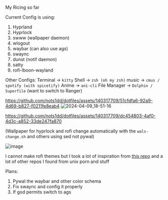 My Ricing so far

Current Config is using:
1. Hyprland
2. Hyprlock
3. swww (wallpaper daemon)
4. wlogout
5. waybar (can also use ags)
6. swaync
7. dunst (notif daemon)
8. satty
9. rofi-lboon-wayland

Other Configs:
Terminal -> `kitty`
Shell -> `zsh (oh my zsh)`
music -> `cmus / spotify (with spicetify)`
Anime -> `ani-cli`
File Manager -> `Dolphin / Superfile` (want to switch to Ranger)

https://github.com/nots1dd/dotfiles/assets/140317709/51cfdfa6-92a9-4d69-b827-f0211fe8eab4
![2024-04-09_18-51-16](https://github.com/nots1dd/dotfiles/assets/140317709/9ac920ed-5459-4df7-8b50-32d2d70e3abc)


https://github.com/nots1dd/dotfiles/assets/140317709/dc454803-4af0-4d3c-a852-33de247fa870



(Wallpaper for hyprlock and rofi change automatically with the `wals-change.sh` and others using sed not pywal)

![image](https://github.com/nots1dd/dotfiles/assets/140317709/cea1e190-eef4-403d-8621-d212cca63eb5)

I cannot make rofi themes but I took a lot of inspiration from [this repo](https://github.com/adi1090x/rofi) and a lot of other repos I found from unix porn and stuff

Plans:
1. Pywal the waybar and other color schema
2. Fix swaync and config it properly
3. If god permits switch to ags



